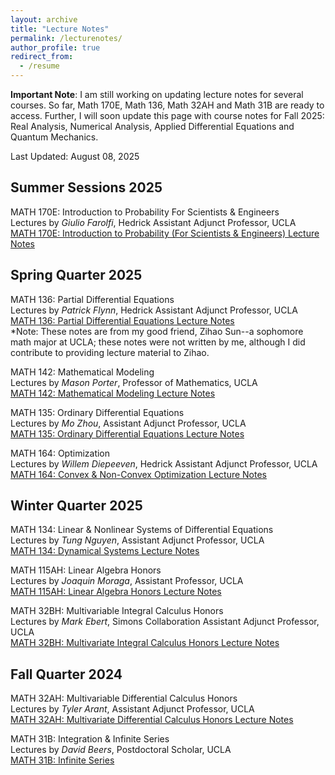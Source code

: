 ```yaml
---
layout: archive
title: "Lecture Notes"
permalink: /lecturenotes/
author_profile: true
redirect_from:
  - /resume
---
```


**Important Note**: I am still working on updating lecture notes for several courses. So far, Math 170E, Math 136, Math 32AH and Math 31B are ready to access. Further, I will soon update this page with course notes for Fall 2025: Real Analysis, Numerical Analysis, Applied Differential Equations and Quantum Mechanics. 

Last Updated: August 08, 2025

Summer Sessions 2025
-------

MATH 170E: Introduction to Probability For Scientists & Engineers\
Lectures by *Giulio Farolfi*, Hedrick Assistant Adjunct Professor, UCLA\
[MATH 170E: Introduction to Probability (For Scientists & Engineers) Lecture Notes](https://github.com/DalalAryan/uclamathlecturenotes/blob/ef45fdda36b8520dac94922f92ef7522e6280019/MATH%20170E%20Probability%20for%20Scientists%20and%20Engineers.pdf)

Spring Quarter 2025
-------

MATH 136: Partial Differential Equations\
Lectures by *Patrick Flynn*, Hedrick Assistant Adjunct Professor, UCLA\
[MATH 136: Partial Differential Equations Lecture Notes](https://github.com/DalalAryan/uclamathlecturenotes/blob/b76d239496e2fc75c66a588cfdab58d7fd0552f3/MATH%20136%20Partial%20Differential%20Equations%20by%20Zihao%20Sun.pdf)\
*Note: These notes are from my good friend, Zihao Sun--a sophomore math major at UCLA; these notes were not written by me, although I did contribute to providing lecture material to Zihao.

MATH 142: Mathematical Modeling\
Lectures by *Mason Porter*, Professor of Mathematics, UCLA\
[MATH 142: Mathematical Modeling Lecture Notes]()

MATH 135: Ordinary Differential Equations\
Lectures by *Mo Zhou*, Assistant Adjunct Professor, UCLA\
[MATH 135: Ordinary Differential Equations Lecture Notes]()


MATH 164: Optimization\
Lectures by *Willem Diepeeven*, Hedrick Assistant Adjunct Professor, UCLA\
[MATH 164: Convex & Non-Convex Optimization Lecture Notes]()

Winter Quarter 2025
-------

MATH 134: Linear & Nonlinear Systems of Differential Equations\
Lectures by *Tung Nguyen*, Assistant Adjunct Professor, UCLA\
[MATH 134: Dynamical Systems Lecture Notes]()

MATH 115AH: Linear Algebra Honors\
Lectures by *Joaquin Moraga*, Assistant Professor, UCLA\
[MATH 115AH: Linear Algebra Honors Lecture Notes]()

MATH 32BH: Multivariable Integral Calculus Honors\
Lectures by *Mark Ebert*, Simons Collaboration Assistant Adjunct Professor, UCLA\
[MATH 32BH: Multivariate Integral Calculus Honors Lecture Notes]()

Fall Quarter 2024
-------

MATH 32AH: Multivariable Differential Calculus Honors\
Lectures by *Tyler Arant*, Assistant Adjunct Professor, UCLA\
[MATH 32AH: Multivariate Differential Calculus Honors Lecture Notes](https://github.com/DalalAryan/uclamathlecturenotes/blob/ef45fdda36b8520dac94922f92ef7522e6280019/MATH%2032AH%20Lecture%20Notes.pdf)

MATH 31B: Integration & Infinite Series\
Lectures by *David Beers*, Postdoctoral Scholar, UCLA\
[MATH 31B: Infinite Series](https://github.com/DalalAryan/uclamathlecturenotes/blob/ef45fdda36b8520dac94922f92ef7522e6280019/MATH%2031B%20Lecture%20Notes.pdf)
